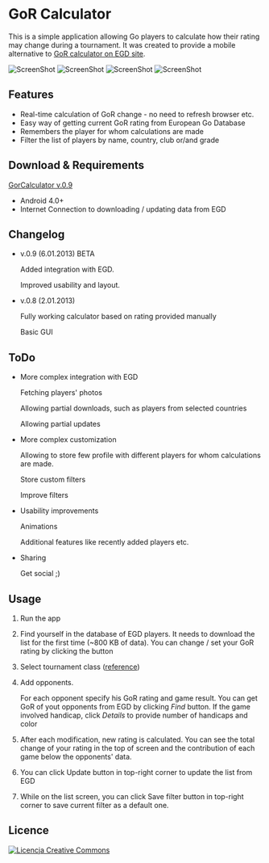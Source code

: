# GoR Calculator #

This is a simple application allowing Go players to calculate how their rating may change during a tournament. It was created to provide a mobile alternative to [GoR calculator on EGD site](http://www.europeangodatabase.eu/EGD/gor_calculator.php).

![ScreenShot](https://www.dropbox.com/sh/6r869ltnzq4yt23/5KL961nXNC/home_screen2.png?dl=1)
![ScreenShot](https://www.dropbox.com/sh/6r869ltnzq4yt23/t57E934H6p/game_details.png?dl=1)
![ScreenShot](https://www.dropbox.com/sh/6r869ltnzq4yt23/d8SFf_LIxq/home_screen3.png?dl=1)
![ScreenShot](https://www.dropbox.com/sh/6r869ltnzq4yt23/-gS8zc_Orj/list_screen1.png?dl=1)

## Features ##

*	Real-time calculation of GoR change - no need to refresh browser etc.
* 	Easy way of getting current GoR rating from European Go Database
*	Remembers the player for whom calculations are made
*	Filter the list of players by name, country, club or/and grade

## Download & Requirements ##

[GorCalculator v.0.9](https://www.dropbox.com/sh/6r869ltnzq4yt23/wAW_75aTLi/GorCalculator_v0.9.apk?dl=1)

*	Android 4.0+
* 	Internet Connection to downloading / updating data from EGD 

## Changelog ##

*	v.0.9 (6.01.2013) BETA

	Added integration with EGD.
	
	Improved usability and layout.
	

* 	v.0.8 (2.01.2013)

	Fully working calculator based on rating provided manually
	
	Basic GUI

## ToDo ##

*	More complex integration with EGD

	Fetching players' photos
	
	Allowing partial downloads, such as players from selected countries
	
	Allowing partial updates
	
*	More complex customization

	Allowing to store few profile with different players for whom calculations are made.
	
	Store custom filters
	
	Improve filters
	
*	Usability improvements

	Animations
	
	Additional features like recently added players etc.
	
*	Sharing 

	Get social ;)
	
## Usage ##

1. Run the app

2. Find yourself in the database of EGD players. It needs to download the list for the first time (~800 KB of data). You can change / set your GoR rating by clicking the button 

3. Select tournament class ([reference](http://www.europeangodatabase.eu/EGD/EGF_rating_system.php#CLASS))

4. Add opponents.

	For each opponent specify his GoR rating and game result. You can get GoR of yout opponents from EGD by clicking *Find* button. If the game involved handicap, click *Details* to provide number of handicaps and color
	
5. After each modification, new rating is calculated. You can see the total change of your rating in the top of screen and the contribution of each game below the opponents' data.

6. You can click Update button in top-right corner to update the list from EGD

7. While on the list screen, you can click Save filter button in top-right corner to save current filter as a default one.    
	
## Licence ##
	
<a rel="license" href="http://creativecommons.org/licenses/by-nc-sa/3.0/deed.pl"><img alt="Licencja Creative Commons" style="border-width:0" src="http://i.creativecommons.org/l/by-nc-sa/3.0/88x31.png" /></a>